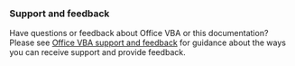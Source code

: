 ### Support and feedback

Have questions or feedback about Office VBA or this documentation? Please see [Office VBA support and feedback](../overview/feedback-support.md) for guidance about the ways you can receive support and provide feedback.